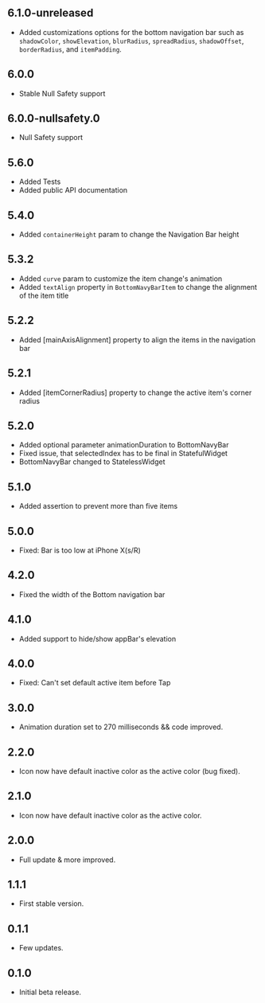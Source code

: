 ## 6.1.0-unreleased

* Added customizations options for the bottom navigation bar such as `shadowColor`, `showElevation`, `blurRadius`, `spreadRadius`, `shadowOffset`, `borderRadius`, and `itemPadding`.

## 6.0.0

* Stable Null Safety support

## 6.0.0-nullsafety.0

* Null Safety support

## 5.6.0

* Added Tests
* Added public API documentation

## 5.4.0

* Added `containerHeight` param to change the Navigation Bar height

## 5.3.2

* Added `curve` param to customize the item change's animation
* Added `textAlign` property in `BottomNavyBarItem` to change the alignment of the item title
 
## 5.2.2

* Added [mainAxisAlignment] property to align the items in the navigation bar

## 5.2.1 

* Added [itemCornerRadius] property to change the active item's corner radius

## 5.2.0 

* Added optional parameter animationDuration to BottomNavyBar
* Fixed issue, that selectedIndex has to be final in StatefulWidget
* BottomNavyBar changed to StatelessWidget

## 5.1.0 

* Added assertion to prevent more than five items

## 5.0.0 

* Fixed: Bar is too low at iPhone X(s/R)

## 4.2.0 

* Fixed the width of the Bottom navigation bar

## 4.1.0 

* Added support to hide/show appBar's elevation

## 4.0.0

* Fixed: Can't set default active item before Tap

## 3.0.0

* Animation duration set to 270 milliseconds && code improved.

## 2.2.0

* Icon now have default inactive color as the active color (bug fixed).

## 2.1.0

* Icon now have default inactive color as the active color.

## 2.0.0

* Full update & more improved.

## 1.1.1

* First stable version.

## 0.1.1

* Few updates.

## 0.1.0

* Initial beta release.
